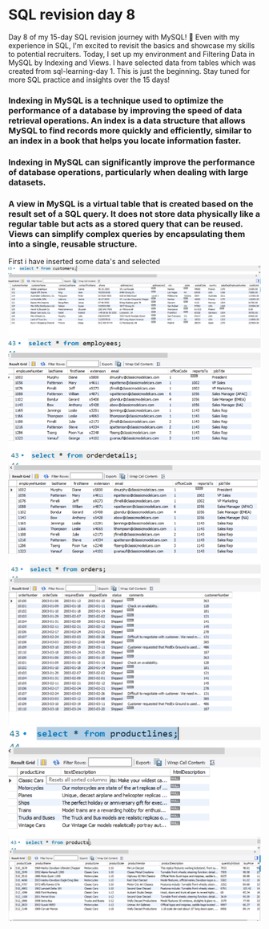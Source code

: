 # SQL revision day 8
Day 8 of my 15-day SQL revision journey with MySQL! 🎉 Even with my experience in SQL, I'm excited to revisit the basics and showcase my skills to potential recruiters. Today, I set up my environment and Filtering Data in MySQL by Indexing and Views. I have selected data from tables which was created from sql-learning-day 1. This is just the beginning. Stay tuned for more SQL practice and insights over the 15 days!
### Indexing in MySQL is a technique used to optimize the performance of a database by improving the speed of data retrieval operations. An index is a data structure that allows MySQL to find records more quickly and efficiently, similar to an index in a book that helps you locate information faster.
### Indexing in MySQL can significantly improve the performance of database operations, particularly when dealing with large datasets.
### A view in MySQL is a virtual table that is created based on the result set of a SQL query. It does not store data physically like a regular table but acts as a stored query that can be reused. Views can simplify complex queries by encapsulating them into a single, reusable structure.
First i have inserted some data's and selected
![image alt](https://github.com/Udayagour14/sql-learning-2/blob/main/sql%20table%201.png)
![image alt](https://github.com/Udayagour14/sql-learning-2/blob/main/sql%20table2.png)
![image alt](https://github.com/Udayagour14/sql-learning-2/blob/main/sql%20table3.png)
![image alt](https://github.com/Udayagour14/sql-learning-2/blob/main/sql%20table%204.png)
![image alt](https://github.com/Udayagour14/sql-learning-2/blob/main/sql%20table5.png)
![image alt](https://github.com/Udayagour14/sql-learning-2/blob/main/sql%20table%206.png)

